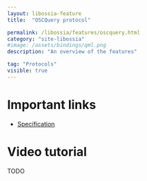 ```yaml
---
layout: libossia-feature
title:  "OSCQuery protocol"

permalink: /libossia/features/oscquery.html
category: "site-libossia"
#image: /assets/bindings/qml.png
description: "An overview of the features"

tag: "Protocols"
visible: true
---
```


# Important links

* [Specification](https://github.com/Vidvox/OSCQueryProposal)

# Video tutorial

TODO

